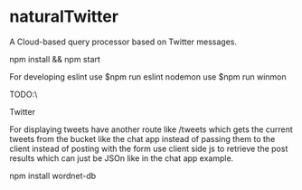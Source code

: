 # naturalTwitter
 A Cloud-based query processor based on Twitter messages.

npm install && npm start



For developing
eslint use
$npm run eslint
nodemon use
$npm run winmon

TODO:\

Twitter

For displaying tweets have another route like /tweets which gets the current tweets from the bucket like the chat app instead of passing them to the client
 instead of posting with the form use client side js to retrieve the post results which can just be JSOn like in the chat app example.

 npm install wordnet-db

